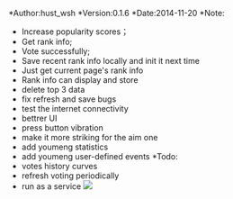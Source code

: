 ﻿ *Author:hust_wsh
 *Version:0.1.6
 *Date:2014-11-20
 *Note:
 * Increase popularity scores；
 * Get rank info;
 * Vote successfully;
 * Save recent rank info locally and init it next time
 * Just get current page's rank info
 * Rank info can display and store 
 * delete top 3 data
 * fix refresh and save bugs
 * test the internet connectivity
 * bettrer UI
 * press button vibration
 * make it more striking for the aim one
 * add youmeng statistics
 * add youmeng user-defined events
 *Todo:
 * votes history curves
 * refresh voting periodically
 * run as a service
 ![](http://ioilala.sinaapp.com/img/5.png)
